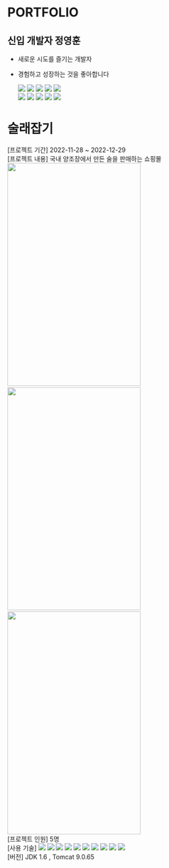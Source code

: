 # PORTFOLIO
## 신입 개발자 정영훈

- 새로운 시도를 즐기는 개발자
- 경험하고 성장하는 것을 좋아합니다

  <img src="https://img.shields.io/badge/java-007396?style=for-the-badge&logo=java&logoColor=white"> 
  <img src="https://img.shields.io/badge/html5-E34F26?style=for-the-badge&logo=html5&logoColor=white"> 
  <img src="https://img.shields.io/badge/css-1572B6?style=for-the-badge&logo=css3&logoColor=white"> 
  <img src="https://img.shields.io/badge/javascript-F7DF1E?style=for-the-badge&logo=javascript&logoColor=black"> 
  <img src="https://img.shields.io/badge/jquery-0769AD?style=for-the-badge&logo=jquery&logoColor=white">
  <br>
  
  <img src="https://img.shields.io/badge/oracle-F80000?style=for-the-badge&logo=oracle&logoColor=white"> 
  <img src="https://img.shields.io/badge/spring-6DB33F?style=for-the-badge&logo=spring&logoColor=white"> 
  <img src="https://img.shields.io/badge/bootstrap-7952B3?style=for-the-badge&logo=bootstrap&logoColor=white">
  <img src="https://img.shields.io/badge/apache tomcat-F8DC75?style=for-the-badge&logo=apachetomcat&logoColor=white">
  <img src="https://img.shields.io/badge/github-181717?style=for-the-badge&logo=github&logoColor=white">

<div><h1>술래잡기 </h1></div>

<div>
  [프로젝트 기간] 2022-11-28 ~ 2022-12-29
  <br>
  [프로젝트 내용] 국내 양조장에서 만든 술을 판매하는 쇼핑몰
  <br>
  <img src="https://user-images.githubusercontent.com/111169711/211463676-bd5854ea-c521-4be6-a01b-48d5f691ebe7.gif" width="300" height="500"/>
  &nbsp;
  <img src="https://user-images.githubusercontent.com/111169711/211463679-c6af8cb6-2169-477e-8c0b-6f8281d0004f.gif" width="300" height="500"/>
  &nbsp;
  <img src="https://user-images.githubusercontent.com/111169711/211463691-2babbc50-0289-4466-824f-01a8e4c90110.gif" width="300" height="500"/>
  <br>
  [프로젝트 인원] 5명
  <br>
  [사용 기술]
  <img src="https://img.shields.io/badge/java-007396?style=for-the-badge&logo=java&logoColor=white"> 
  <img src="https://img.shields.io/badge/html5-E34F26?style=for-the-badge&logo=html5&logoColor=white"> 
  <img src="https://img.shields.io/badge/css-1572B6?style=for-the-badge&logo=css3&logoColor=white"> 
  <img src="https://img.shields.io/badge/javascript-F7DF1E?style=for-the-badge&logo=javascript&logoColor=black"> 
  <img src="https://img.shields.io/badge/jquery-0769AD?style=for-the-badge&logo=jquery&logoColor=white">
  <img src="https://img.shields.io/badge/oracle-F80000?style=for-the-badge&logo=oracle&logoColor=white"> 
  <img src="https://img.shields.io/badge/spring-6DB33F?style=for-the-badge&logo=spring&logoColor=white"> 
  <img src="https://img.shields.io/badge/bootstrap-7952B3?style=for-the-badge&logo=bootstrap&logoColor=white">
  <img src="https://img.shields.io/badge/apache tomcat-F8DC75?style=for-the-badge&logo=apachetomcat&logoColor=white">
  <img src="https://img.shields.io/badge/github-181717?style=for-the-badge&logo=github&logoColor=white">
  <br>
  [버전] JDK 1.6 , Tomcat 9.0.65
</div>
